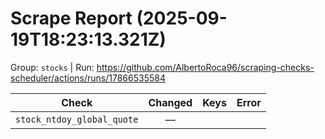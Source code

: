 # Scrape Report (2025-09-19T18:23:13.321Z)

Group: `stocks`  |  Run: https://github.com/AlbertoRoca96/scraping-checks-scheduler/actions/runs/17866535584

| Check | Changed | Keys | Error |
|---|:---:|:--|:--|
| `stock_ntdoy_global_quote` | — |  |  |
